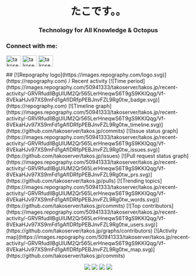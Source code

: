 <h1 align="center">たこです。。</h1>
<h3 align="center">Technology for All Knowledge & Octopus</h3>

<h3 align="left">Connect with me:</h3>
<p align="left">
<a href="https://twitter.com/takoserver_com" target="blank"><img align="center" src="https://raw.githubusercontent.com/rahuldkjain/github-profile-readme-generator/master/src/images/icons/Social/twitter.svg" alt="takoserver_com" height="30" width="40" /></a>
<a href="https://instagram.com/takoserver_com" target="blank"><img align="center" src="https://raw.githubusercontent.com/rahuldkjain/github-profile-readme-generator/master/src/images/icons/Social/instagram.svg" alt="takoserver_com" height="30" width="40" /></a>
<a href="https://www.youtube.com/c/takoserver" target="blank"><img align="center" src="https://raw.githubusercontent.com/rahuldkjain/github-profile-readme-generator/master/src/images/icons/Social/youtube.svg" alt="takoserver" height="30" width="40" /></a>
</p>
## [![Repography logo](https://images.repography.com/logo.svg)](https://repography.com) / Recent activity [![Time period](https://images.repography.com/50941333/takoserver/takos.jp/recent-activity/-GRVRfudIlBgUlUM2Qr565LerHneqwS6T9gS9KKlQqg/Vf-8VEkaHJv97XS9mFd1gAfIDRfpPEBJnvFZL9Rg0tw_badge.svg)](https://repography.com)
[![Timeline graph](https://images.repography.com/50941333/takoserver/takos.jp/recent-activity/-GRVRfudIlBgUlUM2Qr565LerHneqwS6T9gS9KKlQqg/Vf-8VEkaHJv97XS9mFd1gAfIDRfpPEBJnvFZL9Rg0tw_timeline.svg)](https://github.com/takoserver/takos.jp/commits)
[![Issue status graph](https://images.repography.com/50941333/takoserver/takos.jp/recent-activity/-GRVRfudIlBgUlUM2Qr565LerHneqwS6T9gS9KKlQqg/Vf-8VEkaHJv97XS9mFd1gAfIDRfpPEBJnvFZL9Rg0tw_issues.svg)](https://github.com/takoserver/takos.jp/issues)
[![Pull request status graph](https://images.repography.com/50941333/takoserver/takos.jp/recent-activity/-GRVRfudIlBgUlUM2Qr565LerHneqwS6T9gS9KKlQqg/Vf-8VEkaHJv97XS9mFd1gAfIDRfpPEBJnvFZL9Rg0tw_prs.svg)](https://github.com/takoserver/takos.jp/pulls)
[![Trending topics](https://images.repography.com/50941333/takoserver/takos.jp/recent-activity/-GRVRfudIlBgUlUM2Qr565LerHneqwS6T9gS9KKlQqg/Vf-8VEkaHJv97XS9mFd1gAfIDRfpPEBJnvFZL9Rg0tw_words.svg)](https://github.com/takoserver/takos.jp/commits)
[![Top contributors](https://images.repography.com/50941333/takoserver/takos.jp/recent-activity/-GRVRfudIlBgUlUM2Qr565LerHneqwS6T9gS9KKlQqg/Vf-8VEkaHJv97XS9mFd1gAfIDRfpPEBJnvFZL9Rg0tw_users.svg)](https://github.com/takoserver/takos.jp/graphs/contributors)
[![Activity map](https://images.repography.com/50941333/takoserver/takos.jp/recent-activity/-GRVRfudIlBgUlUM2Qr565LerHneqwS6T9gS9KKlQqg/Vf-8VEkaHJv97XS9mFd1gAfIDRfpPEBJnvFZL9Rg0tw_map.svg)](https://github.com/takoserver/takos.jp/commits)
<p align="center">
    <img src="https://github-readme-stats.vercel.app/api/top-langs/?username=tako0614" />
  <img src="http://github-profile-summary-cards.vercel.app/api/cards/most-commit-language?username=tako0614&theme=default" />
  <img src="http://github-profile-summary-cards.vercel.app/api/cards/repos-per-language?username=tako0614&theme=default" />
  <img src="http://github-profile-summary-cards.vercel.app/api/cards/productive-time?username=tako0614&theme=default&utcOffset=9" />
</p>
